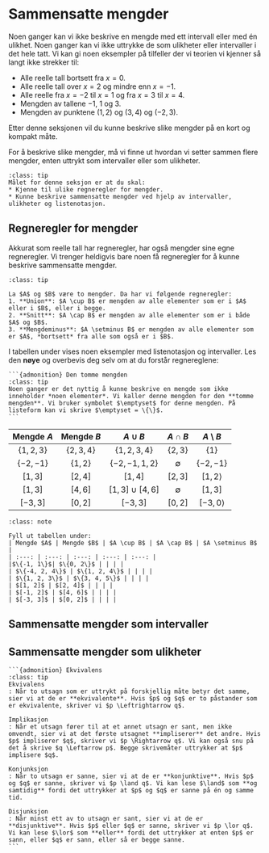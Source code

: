 # Sammensatte mengder

Noen ganger kan vi ikke beskrive en mengde med ett intervall eller med én ulikhet. Noen ganger kan vi ikke uttrykke de som ulikheter eller intervaller i det hele tatt.
Vi kan gi noen eksempler på tilfeller der vi teorien vi kjenner så langt ikke strekker til:
* Alle reelle tall bortsett fra $x = 0$. 
* Alle reelle tall over $x = 2$ og mindre enn $x = -1$.
* Alle reelle fra $x = -2$ til $x = 1$ og fra $x = 3$ til $x = 4$.
* Mengden av tallene $-1$, $1$ og $3$.
* Mengden av punktene $(1, 2)$ og $(3, 4)$ og $(-2, 3)$.

Etter denne seksjonen vil du kunne beskrive slike mengder på en kort og kompakt måte.


For å beskrive slike mengder, må vi finne ut hvordan vi setter sammen flere mengder, enten uttrykt som intervaller eller som ulikheter.

```{admonition} Læringsmål: sammensatte mengder
:class: tip
Målet for denne seksjon er at du skal:
* Kjenne til ulike regneregler for mengder.
* Kunne beskrive sammensatte mengder ved hjelp av intervaller, ulikheter og listenotasjon.
```



## Regneregler for mengder
Akkurat som reelle tall har regneregler, har også mengder sine egne regneregler. Vi trenger heldigvis bare noen få regneregler for å kunne beskrive sammensatte mengder.

```{admonition} Regneregler for mengder
:class: tip

La $A$ og $B$ være to mengder. Da har vi følgende regneregler:
1. **Union**: $A \cup B$ er mengden av alle elementer som er i $A$ eller i $B$, eller i begge.
2. **Snitt**: $A \cap B$ er mengden av alle elementer som er i både $A$ og $B$.
3. **Mengdeminus**: $A \setminus B$ er mengden av alle elementer som er $A$, *bortsett* fra alle som også er i $B$.
```

I tabellen under vises noen eksempler med listenotasjon og intervaller. Les den **nøye** og overbevis deg selv om at du forstår regnereglene:

````{margin}
```{admonition} Den tomme mengden
:class: tip
Noen ganger er det nyttig å kunne beskrive en mengde som ikke inneholder *noen elementer*. Vi kaller denne mengden for den **tomme mengden**. Vi bruker symbolet $\emptyset$ for denne mengden. På listeform kan vi skrive $\emptyset = \{\}$.
```
````

| Mengde $A$ | Mengde $B$ | $A \cup B$ | $A \cap B$ | $A \setminus B$ |
| :---: | :---: | :---: | :---: | :---: |
| $\{1, 2, 3\}$ | $\{2, 3, 4\}$ | $\{1, 2, 3, 4\}$ | $\{2, 3\}$ | $\{1\}$ |
| $\{-2, -1\}$ | $\{1, 2\}$ | $\{-2, -1, 1, 2\}$ | $\emptyset$ | $\{-2, -1\}$ |
| $[1, 3]$ | $[2, 4]$ | $[1, 4]$ | $[2, 3]$ | $[1, 2 \rangle$ |
| $[1, 3]$ | $[4, 6]$ | $[1, 3] \cup [4, 6]$ | $\emptyset$ | $[1, 3]$ |
| $[-3, 3]$ | $[0, 2]$ | $[-3, 3]$ | $[0, 2]$ | $[-3, 0 \rangle$ |

```{admonition} Underveisoppgave 1
:class: note

Fyll ut tabellen under:
| Mengde $A$ | Mengde $B$ | $A \cup B$ | $A \cap B$ | $A \setminus B$ |
| :---: | :---: | :---: | :---: | :---: |
|$\{-1, 1\}$| $\{0, 2\}$ | | | |
| $\{-4, 2, 4\}$ | $\{1, 2, 4\}$ | | | |
| $\{1, 2, 3\}$ | $\{3, 4, 5\}$ | | | |
| $[1, 2]$ | $[2, 4]$ | | | |
| $[-1, 2]$ | $[4, 6]$ | | | |
| $[-3, 3]$ | $[0, 2]$ | | | |
```


## Sammensatte mengder som intervaller 


## Sammensatte mengder som ulikheter



````{comment}
```{admonition} Ekvivalens
:class: tip
Ekvivalens
: Når to utsagn som er uttrykt på forskjellig måte betyr det samme, sier vi at de er **ekvivalente**. Hvis $p$ og $q$ er to påstander som er ekvivalente, skriver vi $p \Leftrightarrow q$.

Implikasjon
: Når et utsagn fører til at et annet utsagn er sant, men ikke omvendt, sier vi at det første utsagnet **impliserer** det andre. Hvis $p$ impliserer $q$, skriver vi $p \Rightarrow q$. Vi kan også snu på det å skrive $q \Leftarrow p$. Begge skrivemåter uttrykker at $p$ implisere $q$.

Konjunksjon
: Når to utsagn er sanne, sier vi at de er **konjunktive**. Hvis $p$ og $q$ er sanne, skriver vi $p \land q$. Vi kan lese $\land$ som **og samtidig** fordi det uttrykker at $p$ og $q$ er sanne på én og samme tid.

Disjunksjon
: Når minst ett av to utsagn er sant, sier vi at de er **disjunktive**. Hvis $p$ eller $q$ er sanne, skriver vi $p \lor q$. Vi kan lese $\lor$ som **eller** fordi det uttrykker at enten $p$ er sann, eller $q$ er sann, eller så er begge sanne. 
```
````